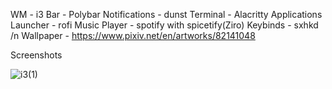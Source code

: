WM - i3
Bar - Polybar
Notifications - dunst
Terminal - Alacritty
Applications Launcher - rofi
Music Player - spotify with spicetify(Ziro)
Keybinds - sxhkd /n
Wallpaper - https://www.pixiv.net/en/artworks/82141048

Screenshots

![i3(1)](https://user-images.githubusercontent.com/99406142/177038732-4b1472e3-f657-4f4b-8822-78ecc91cd2b4.png)

